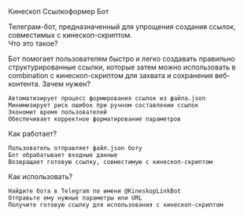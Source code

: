 Кинескоп Ссылкоформер Бот 

Телеграм-бот, предназначенный для упрощения создания ссылок, совместимых с кинескоп-скриптом.  
Что это такое? 

Бот помогает пользователям быстро и легко создавать правильно структурированные ссылки, которые затем можно использовать в combination с кинескоп-скриптом для захвата и сохранения веб-контента. 
Зачем нужен? 

    Автоматизирует процесс формирования ссылок из файла.json
    Минимизирует риск ошибок при ручном составлении ссылок
    Экономит время пользователей
    Обеспечивает корректное форматирование параметров
     

Как работает? 

    Пользователь отправляет файл.json боту
    Бот обрабатывает входные данные
    Возвращает готовую ссылку, совместимую с кинескоп-скриптом
     

Как использовать? 

    Найдите бота в Telegram по имени @KineskopLinkBot
    Отправьте ему нужные параметры или URL
    Получите готовую ссылку для использования с кинескоп-скриптом
     

